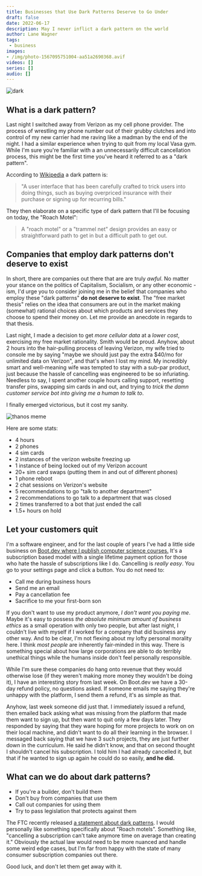 ```yaml
---
title: Businesses that Use Dark Patterns Deserve to Go Under
draft: false
date: 2022-06-17
description: May I never inflict a dark pattern on the world
author: Lane Wagner
tags:
 - business
images:
- /img/photo-1567095751004-aa51a2690368.avif
videos: []
series: []
audio: []
---
```


![dark](/img/photo-1567095751004-aa51a2690368.avif)

## What is a dark pattern?

Last night I switched away from Verizon as my cell phone provider. The process of wrestling my phone number out of their grubby clutches and into control of my new carrier had me raving like a madman by the end of the night. I had a similar experience when trying to quit from my local Vasa gym. While I'm sure you're familiar with a an unnecessarily difficult cancellation process, this might be the first time you've heard it referred to as a "dark pattern".

According to [Wikipedia](https://en.wikipedia.org/wiki/Dark_pattern) a dark pattern is:

> "A user interface that has been carefully crafted to trick users into doing things, such as buying overpriced insurance with their purchase or signing up for recurring bills."

They then elaborate on a specific type of dark pattern that I'll be focusing on today, the "Roach Motel":

> A "roach motel" or a "trammel net" design provides an easy or straightforward path to get in but a difficult path to get out.

## Companies that employ dark patterns don't deserve to exist

In short, there are companies out there that are are truly *awful*. No matter your stance on the politics of Capitalism, Socialism, or any other economic -ism, I'd urge you to consider joining me in the belief that companies who employ these "dark patterns" **do not deserve to exist**. The "free market thesis" relies on the idea that consumers are out in the market making (somewhat) rational choices about which products and services they choose to spend their money on. Let me provide an anecdote in regards to that thesis.

Last night, I made a decision to get *more cellular data* at a *lower cost*, exercising my free market rationality. Smith would be proud. Anyhow, about 2 hours into the hair-pulling process of leaving Verizon, my wife tried to console me by saying "maybe we should just pay the extra $40/mo for unlimited data on Verizon", and that's when I lost my mind. My incredibly smart and well-meaning wife was tempted to stay with a sub-par product, just because the hassle of cancelling was engineered to be so infuriating. Needless to say, I spent another couple hours calling support, resetting transfer pins, swapping sim cards in and out, and trying to *trick the damn customer service bot into giving me a human to talk to*.

I finally emerged victorious, but it cost my sanity.

![thanos meme](https://i.imgflip.com/6jzpll.jpg)

Here are some stats:

* 4 hours
* 2 phones
* 4 sim cards
* 2 instances of the verizon website freezing up
* 1 instance of being locked out of my Verizon account
* 20+ sim card swaps (putting them in and out of different phones)
* 1 phone reboot
* 2 chat sessions on Verizon's website
* 5 recommendations to go "talk to another department"
* 2 recommendations to go talk to a department that was closed
* 2 times transferred to a bot that just ended the call
* 1.5+ hours on hold

## Let your customers quit

I'm a software engineer, and for the last couple of years I've had a little side business on [Boot.dev where I publish computer science courses.](https://boot.dev) It's a subscription based model with a single lifetime payment option for those who hate the hassle of subscriptions like I do. Cancelling is *really easy*. You go to your settings page and click a button. You do not need to:

* Call me during business hours
* Send me an email
* Pay a cancellation fee
* Sacrifice to me your first-born son

If you don't want to use my product anymore, *I don't want you paying me*. Maybe it's easy to possess *the absolute minimum amount of business ethics* as a small operation with only two people, but after last night, I couldn't live with myself if I worked for a company that did business any other way. And to be clear, I'm not flexing about my lofty personal morality here. I think *most people* are inherently fair-minded in this way. There is something special about how large corporations are able to do terribly unethical things while the humans inside don't feel personally responsible.

While I'm sure these companies do hang onto revenue that they would otherwise lose (if they weren't making more money they wouldn't be doing it), I have an interesting story from last week. On Boot.dev we have a 30-day refund policy, no questions asked. If someone emails me saying they're unhappy with the platform, I send them a refund, it's as simple as that.

Anyhow, last week someone did just that. I immediately issued a refund, then emailed back asking what was missing from the platform that made them want to sign up, but then want to quit only a few days later. They responded by saying that they ware hoping for more projects to work on on their local machine, and didn't want to do all their learning in the browser. I messaged back saying that we have 3 such projects, they are just further down in the curriculum. He said he didn't know, and that on second thought I shouldn't cancel his subscription. I told him I had already cancelled it, but that if he wanted to sign up again he could do so easily, **and he did.**

## What can we do about dark patterns?

* If you're a builder, don't build them
* Don't buy from companies that use them
* Call out companies for using them
* Try to pass legislation that protects against them

The FTC recently released [a statement about dark patterns](https://www.ftc.gov/news-events/news/press-releases/2021/10/ftc-ramp-enforcement-against-illegal-dark-patterns-trick-or-trap-consumers-subscriptions). I would personally like something specifically about "Roach motels". Something like, "cancelling a subscription can't take anymore time on average than creating it." Obviously the actual law would need to be more nuanced and handle some weird edge cases, but I'm far from happy with the state of many consumer subscription companies out there.

Good luck, and don't let them get away with it.
